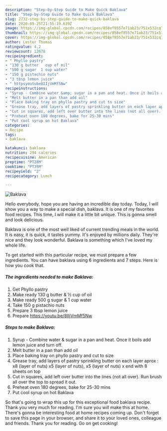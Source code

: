 ```yaml
---
description: "Step-by-Step Guide to Make Quick Baklava"
title: "Step-by-Step Guide to Make Quick Baklava"
slug: 2732-step-by-step-guide-to-make-quick-baklava
date: 2020-09-25T21:55:19.639Z
image: https://img-global.cpcdn.com/recipes/858ef8557e71ab23/751x532cq70/baklava-recipe-main-photo.jpg
thumbnail: https://img-global.cpcdn.com/recipes/858ef8557e71ab23/751x532cq70/baklava-recipe-main-photo.jpg
cover: https://img-global.cpcdn.com/recipes/858ef8557e71ab23/751x532cq70/baklava-recipe-main-photo.jpg
author: Lester Thomas
ratingvalue: 4.2
reviewcount: 12678
recipeingredient:
- " Phyllo pastry"
- "130 g butter   cup of oil"
- "500 g sugar  1 cup water"
- "150 g pistachio nuts"
- "3 tbsp lemon juice"
- " httpsyoutube8IIjVmMf5Nw"
recipeinstructions:
- "Syrup - Combine water &amp; sugar in a pan and heat. Once it boils add lemon juice and turn off."
- "Melt butter in a pan than add oil"
- "Place baking tray on phyllo pastry and cut to size"
- "Grease tray, add layers of pastry sprinkling butter on each layer aprox : x8 (layer of nuts) x5 (layer of nuts), x5 (layer of nuts) x end with 8 sheets on top"
- "Cut in squares, add left over butter into the lines (not all over). Run brush all over the top to spread it out."
- "Preheat oven 180 degrees, bake for 25-30 mins"
- "Put cool syrup on hot Baklava"
categories:
- Recipe
tags:
- baklava

katakunci: baklava 
nutrition: 294 calories
recipecuisine: American
preptime: "PT28M"
cooktime: "PT35M"
recipeyield: "2"
recipecategory: Lunch

---
```



![Baklava](https://img-global.cpcdn.com/recipes/858ef8557e71ab23/751x532cq70/baklava-recipe-main-photo.jpg)

Hello everybody, hope you are having an incredible day today. Today, I will show you a way to make a special dish, baklava. It is one of my favorites food recipes. This time, I will make it a little bit unique. This is gonna smell and look delicious.

Baklava is one of the most well liked of current trending meals in the world. It is easy, it is quick, it tastes yummy. It's enjoyed by millions daily. They're nice and they look wonderful. Baklava is something which I've loved my whole life.




To get started with this particular recipe, we must prepare a few ingredients. You can have baklava using 6 ingredients and 7 steps. Here is how you cook that.

<!--inarticleads1-->

##### The ingredients needed to make Baklava:

1. Get  Phyllo pastry
1. Make ready 130 g butter &amp; ½ cup of oil
1. Make ready 500 g sugar &amp; 1 cup water
1. Take 150 g pistachio nuts
1. Prepare 3 tbsp lemon juice
1. Prepare  https://youtu.be/8IIjVmMf5Nw




<!--inarticleads2-->

##### Steps to make Baklava:

1. Syrup - Combine water &amp; sugar in a pan and heat. Once it boils add lemon juice and turn off.
1. Melt butter in a pan than add oil
1. Place baking tray on phyllo pastry and cut to size
1. Grease tray, add layers of pastry sprinkling butter on each layer aprox : x8 (layer of nuts) x5 (layer of nuts), x5 (layer of nuts) x end with 8 sheets on top
1. Cut in squares, add left over butter into the lines (not all over). Run brush all over the top to spread it out.
1. Preheat oven 180 degrees, bake for 25-30 mins
1. Put cool syrup on hot Baklava




So that's going to wrap this up for this exceptional food baklava recipe. Thank you very much for reading. I'm sure you will make this at home. There's gonna be interesting food at home recipes coming up. Don't forget to save this page in your browser, and share it to your loved ones, colleague and friends. Thank you for reading. Go on get cooking!
